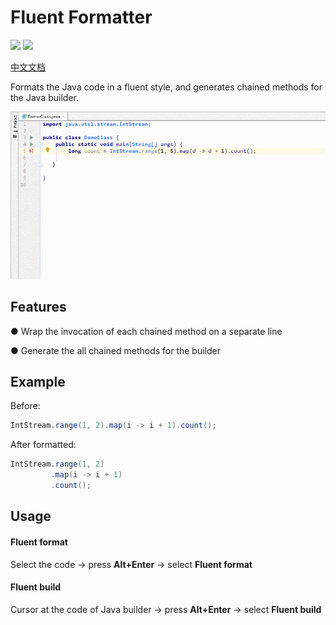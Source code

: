 # Fluent Formatter
[![](https://img.shields.io/github/v/release/Mengzuozhu/FluentFormatter)](https://github.com/Mengzuozhu/FluentFormatter/releases)
[![](https://img.shields.io/badge/plugin-FluentFormatter-purple.svg)](https://plugins.jetbrains.com/plugin/15631-fluent-formatter)  

<a href="README-CH.md">中文文档</a>

Formats the Java code in a fluent style, and generates chained methods for the Java builder.

![useDemo](https://github.com/Mengzuozhu/FluentFormatter/blob/master/demo/useDemo.gif)

## **Features**

● Wrap the invocation of each chained method on a separate line

● Generate the all chained methods for the builder

## Example
Before:
```java
IntStream.range(1, 2).map(i -> i + 1).count(); 
```

After formatted:

```java
IntStream.range(1, 2)
         .map(i -> i + 1)
         .count();
```

## Usage

#### Fluent format

Select the code -> press **Alt+Enter** -> select **Fluent format**



#### Fluent build

Cursor at the code of Java builder -> press **Alt+Enter** -> select **Fluent build**
